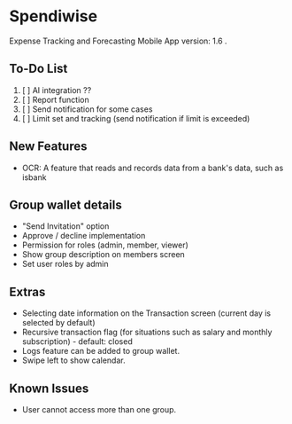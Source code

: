 # Spendiwise

Expense Tracking and Forecasting Mobile App
version: 1.6
.
## To-Do List
1. [ ] AI integration ?? 
2. [ ] Report function
3. [ ] Send notification for some cases
4. [ ] Limit set and tracking (send notification if limit is exceeded)

## New Features
- OCR: A feature that reads and records data from a bank's data, such as isbank

## Group wallet details
- "Send Invitation" option
- Approve / decline implementation
- Permission for roles (admin, member, viewer)
- Show group description on members screen
- Set user roles by admin

## Extras
- Selecting date information on the Transaction screen (current day is selected by default)
- Recursive transaction flag (for situations such as salary and monthly subscription) - default: closed
- Logs feature can be added to group wallet.
- Swipe left to show calendar.

## Known Issues
- User cannot access more than one group.